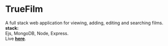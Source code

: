 # TrueFilm

A full stack web application for viewing, adding, editing and searching films.  
<b>stack:</b>  
Ejs, MongoDB, Node, Express.  
Live <b><a href="https://truefilm.cyclic.app/">here</a></b>.
